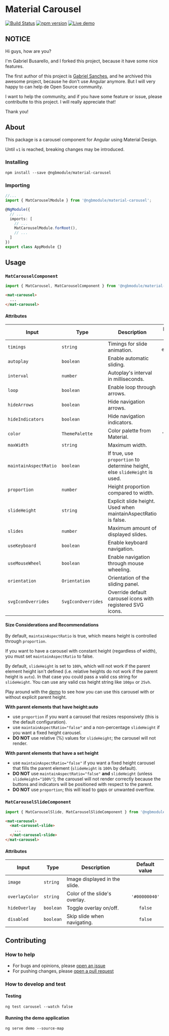 # Material Carousel
[![Build Status](https://travis-ci.org/gabrielbusarello/material2-carousel.svg?branch=master)](https://travis-ci.org/gabrielbusarello/material2-carousel)
[![npm version](https://badge.fury.io/js/%40ngbmodule%2Fmaterial-carousel.svg)](https://badge.fury.io/js/%40ngbmodule%2Fmaterial-carousel)
[![Live demo](https://img.shields.io/badge/demo-blue.svg)](https://gabrielbusarello.github.io/material2-carousel/)

## NOTICE
Hi guys, how are you?

I'm Gabriel Busarello, and I forked this project, because it have some nice features.

The first author of this project is [Gabriel Sanches](https://github.com/gbrlsnchs), and he archived this awesome project, because he don't use Angular anymore. But I will very happy to can help de Open Source community.

I want to help the community, and if you have some feature or issue, please contributte to this project. I will really appreciate that!

Thank you!

## About
This package is a carousel component for Angular using Material Design.

Until `v1` is reached, breaking changes may be introduced.

### Installing
`npm install --save @ngbmodule/material-carousel`

### Importing
```typescript
//...
import { MatCarouselModule } from '@ngbmodule/material-carousel';

@NgModule({
  // ...
  imports: [
    // ...
    MatCarouselModule.forRoot(),
    // ...
  ]
})
export class AppModule {}
```

## Usage
### `MatCarouselComponent`
```typescript
import { MatCarousel, MatCarouselComponent } from '@ngbmodule/material-carousel';
```
```html
<mat-carousel>
  ...
</mat-carousel>
```
#### Attributes
| Input                 |  Type              | Description                                                                | Default value     |
| --------------------- | ------------------ | -------------------------------------------------------------------------- | :---------------: |
| `timings`             | `string`           | Timings for slide animation.                                               | `'250ms ease-in'` |
| `autoplay`            | `boolean`          | Enable automatic sliding.                                                  | `true`            |
| `interval`            | `number`           | Autoplay's interval in milliseconds.                                       | `5000`            |
| `loop`                | `boolean`          | Enable loop through arrows.                                                | `true`            |
| `hideArrows`          | `boolean`          | Hide navigation arrows.                                                    | `false`           |
| `hideIndicators`      | `boolean`          | Hide navigation indicators.                                                | `false`           |
| `color`               | `ThemePalette`     | Color palette from Material.                                               | `'accent'`        |
| `maxWidth`            | `string`           | Maximum width.                                                             | `'auto'`          |
| `maintainAspectRatio` | `boolean`          | If true, use `proportion` to determine height, else `slideHeight` is used. | `true`            |
| `proportion`          | `number`           | Height proportion compared to width.                                       | `25`              |
| `slideHeight`         | `string`           | Explicit slide height. Used when maintainAspectRatio is false.             | `'100%'`          |
| `slides`              | `number`           | Maximum amount of displayed slides.                                        |                   |
| `useKeyboard`         | `boolean`          | Enable keyboard navigation.                                                | `true`            |
| `useMouseWheel`       | `boolean`          | Enable navigation through mouse wheeling.                                  | `false`           |
| `orientation`         | `Orientation`      | Orientation of the sliding panel.                                          | `'ltr'`           |
| `svgIconOverrides`    | `SvgIconOverrides` | Override default carousel icons with registered SVG icons.                 |                   |

#### Size Considerations and Recommendations
By default, `maintainAspectRatio` is true, which means height is controlled through `proportion`.

If you want to have a carousel with constant height (regardless of width), you must set `maintainAspectRatio` to false.

By default, `slideHeight` is set to `100%`, which will not work if the parent element height isn't defined (i.e. relative heights do not work if the parent height is `auto`). In that case you could pass a valid css string for `slideHeight`. You can use any valid css height string like `100px` or `25vh`.

Play around with the [demo](https://gbrlsnchs.github.io/material2-carousel/) to see how you can use this carousel with or without explicit parent height.

**With parent elements that have height:auto**
* use `proportion` if you want a carousel that resizes responsively (this is the default configuration).
* use `maintainAspectRatio="false"` and a non-percentage `slideHeight` if you want a fixed height carousel.
* **DO NOT** use relative (%) values for `slideHeight`; the carousel will not render.

**With parent elements that have a set height**
* use `maintainAspectRatio="false"` if you want a fixed height carousel that fills the parent element (`slideHeight` is `100%` by default).
* **DO NOT** use `maintainAspectRatio="false"` **and** `slideHeight` (unless `slideHeight="100%"`); the carousel will not render correctly because the buttons and indicators will be positioned with respect to the parent.
* **DO NOT** use `proportion`; this will lead to gaps or unwanted overflow.

### `MatCarouselSlideComponent`
```typescript
import { MatCarouselSlide, MatCarouselSlideComponent } from '@ngbmodule/material-carousel';
```
```html
<mat-carousel>
  <mat-carousel-slide>
    ...
  </mat-carousel-slide>
</mat-carousel>
```
#### Attributes
| Input          | Type      | Description                   | Default value |
| -------------- | --------- | ----------------------------- | :-----------: |
| `image`        | `string`  | Image displayed in the slide. |               |
| `overlayColor` | `string`  | Color of the slide's overlay. | `'#00000040'` |
| `hideOverlay`  | `boolean` | Toggle overlay on/off.        | `false`       |
| `disabled`     | `boolean` | Skip slide when navigating.   | `false`       |

## Contributing
### How to help
- For bugs and opinions, please [open an issue](https://github.com/gbrlsnchs/material2-carousel/issues/new)
- For pushing changes, please [open a pull request](https://github.com/gbrlsnchs/material2-carousel/compare)

### How to develop and test
#### Testing
`ng test carousel --watch false`
#### Running the demo application
`ng serve demo --source-map`

